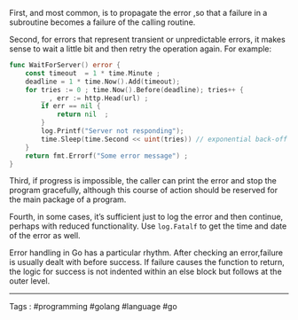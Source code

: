 First, and most common, is to propagate the error ,so that a failure in a subroutine becomes a failure of the calling routine.

Second, for errors that represent transient or unpredictable errors, it makes sense to wait a little bit and then retry the operation again. For example: 

```go
func WaitForServer() error {
	const timeout  = 1 * time.Minute ; 
	deadline = 1 * time.Now().Add(timeout); 
	for tries := 0 ; time.Now().Before(deadline); tries++ {
		_ , err := http.Head(url) ;
		if err == nil {
			return nil  ; 
		}
		log.Printf("Server not responding"); 
		time.Sleep(time.Second << uint(tries)) // exponential back-off
	}
	return fmt.Errorf("Some error message") ; 
}
```

Third, if progress is impossible, the caller can print the error and stop the program gracefully, although this course of action should be reserved for the main package of a program. 

Fourth, in some cases, it’s sufficient just to log the error and then continue, perhaps with reduced functionality. Use `log.Fatalf` to get the time and date of the error as well. 


Error handling in Go has a particular rhythm. After checking an error,failure is usually dealt with before success. If failure causes the function to return, the logic for success is not indented within an else block but follows at the outer level.
____
Tags : #programming #golang #language #go